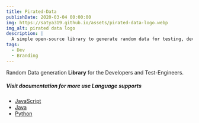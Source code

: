 ```yaml
---
title: Pirated-Data 
publishDate: 2020-03-04 00:00:00
img: https://satya319.github.io/assets/pirated-data-logo.webp
img_alt: pirated data logo
description: |
  A simple open-source library to generate random data for testing, development and machine learning. Import once and use unlimited times. Checkout our documentation for uses and more information. 
tags:
  - Dev
  - Branding
---
```


Random Data generation **Library** for the Developers and Test-Engineers.

##### Visit documentation for more use Language supports
<ul>
<li>
<a href="https://www.npmjs.com/package/pirated-data">JavaScript</a> 
</li>
<li>
<a href="https://central.sonatype.com/artifact/io.github.studyandmasti/pirated-data">Java</a> 
</li>
<li>
<a href="https://pypi.org/project/pirated-data/">Python</a></li>
</ul>

